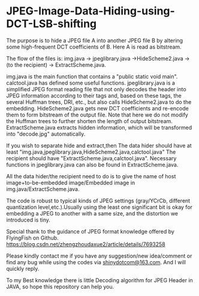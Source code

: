 # JPEG-Image-Data-Hiding-using-DCT-LSB-shifting
The purpose is to hide a JPEG file A into another JPEG file B by altering some high-frequent DCT coefficients of B.
Here A is read as bitstream. 

The flow of the files is:  img.java -> jpeglibrary.java ->HideScheme2.java -> (to the recipient) -> ExtractScheme.java.

img.java is the main function that contains a "public static void main". 
calctool.java has defined some useful functions.
jpeglibrary.java is a simplified JPEG format reading file that not only decodes the header into JPEG information according to their tags and, based on these tags, the several Huffman trees, DRI, etc., but also calls HideScheme2.java to do the embedding. 
HideScheme2.java gets new DCT coefficients and re-encode them to form bitstream of the output file. Note that here we do not modify the Huffman trees to further shorten the length of output bitstream.
ExtractScheme.java extracts hidden information, which will be transformed into "decode.jpg" automatically. 

If you wish to separate hide and extract,then
The data hider should have at least "img.java,jpeglibrary.java,HideScheme2.java,calctool.java"
The recipient should have "ExtractScheme.java,calctool.java". Necessary functions in jpeglibrary.java can also be found in ExtractScheme.java. 

All the data hider/the recipient need to do is to give the name of host image+to-be-embedded image/Embedded image in img.java/ExtractScheme.java. 

The code is robust to typical kinds of JPEG settings (gray/YCrCb, different quantization level,etc.).Usually using the least one significant bit is okay for embedding a JPEG to another with a same size, and the distortion we introduced is tiny.

Special thank to the guidance of JPEG format knowledge offered by FlyingFish on Github. https://blog.csdn.net/zhengzhoudaxue2/article/details/7693258


Please kindly contact me if you have any suggestion/new idea/comment or find any bug while using the codes via shinydotcom@163.com. And I will quickly reply.

To my Best knowledge there is little Decoding algorithm for JPEG Header in JAVA, so hope this repository can help you. 

